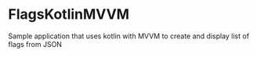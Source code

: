 # FlagsKotlinMVVM
Sample application that uses kotlin with MVVM to create and display list of flags from JSON
